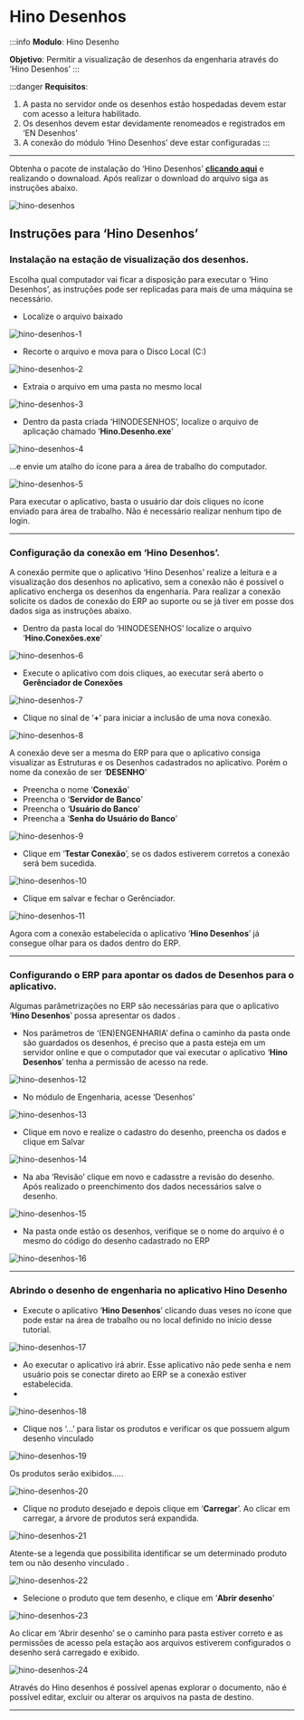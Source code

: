 # Hino Desenhos

:::info
**Modulo**: Hino Desenho

**Objetivo**: Permitir a visualização de desenhos da engenharia através do ‘Hino Desenhos’
:::

:::danger
**Requisitos**: 

1. A pasta no servidor onde os desenhos estão hospedadas devem estar com acesso a leitura habilitado.
2. Os desenhos devem estar devidamente renomeados e registrados em ‘EN Desenhos’
3. A conexão do módulo ‘Hino Desenhos’ deve estar configuradas
:::

---

Obtenha o pacote de instalação do ‘Hino Desenhos’ **[clicando aqui](https://drive.google.com/drive/folders/12qNVCFm2QnXvQPDJbxX8yqSim2mGA13E?usp=sharing)** e realizando o downaload. Após realizar o download do arquivo siga as instruções abaixo.

![hino-desenhos](./img/hino-desenhos/hino-desenhos.png)

## Instruções para ‘Hino Desenhos’

### Instalação na estação de visualização dos desenhos.

Escolha qual computador vai ficar a disposição para executar o ‘Hino Desenhos’, as instruções pode ser replicadas para mais de uma máquina se necessário.

- Localize o arquivo baixado

![hino-desenhos-1](./img/hino-desenhos/hino-desenhos-1.png)

- Recorte o arquivo e mova para o Disco Local (C:)

![hino-desenhos-2](./img/hino-desenhos/hino-desenhos-2.png)

- Extraia o arquivo em uma pasta no mesmo local

![hino-desenhos-3](./img/hino-desenhos/hino-desenhos-3.png)

- Dentro da pasta criada ‘HINODESENHOS’, localize o arquivo de aplicação chamado ‘**Hino.Desenho.exe**’

![hino-desenhos-4](./img/hino-desenhos/hino-desenhos-4.png)

…e envie um atalho do ícone para a área de trabalho do computador.

![hino-desenhos-5](./img/hino-desenhos/hino-desenhos-5.png)

Para executar o aplicativo, basta o usuário dar dois cliques no ícone enviado para área de trabalho. Não é necessário realizar nenhum tipo de login.

---

### Configuração da conexão em ‘Hino Desenhos’.

A conexão permite que o aplicativo ‘Hino Desenhos’ realize a leitura e a visualização dos desenhos no aplicativo, sem a conexão não é possível o aplicativo encherga os desenhos da engenharia. Para realizar a conexão solicite os dados de conexão do ERP ao suporte ou se já tiver em posse dos dados siga as instruções abaixo.

- Dentro da pasta local do ‘HINODESENHOS’ localize o arquivo ‘**Hino.Conexões.exe**’

![hino-desenhos-6](./img/hino-desenhos/hino-desenhos-6.png)

- Execute o aplicativo com dois cliques, ao executar será aberto o **Gerênciador de Conexões**

![hino-desenhos-7](./img/hino-desenhos/hino-desenhos-7.png)

- Clique no sinal de ‘**+**’ para iniciar a inclusão de uma nova conexão.

![hino-desenhos-8](./img/hino-desenhos/hino-desenhos-8.png)

A conexão deve ser a mesma do ERP para que o aplicativo consiga visualizar as Estruturas e os Desenhos cadastrados no aplicativo. Porém o nome da conexão de ser ‘**DESENHO**’ 

- Preencha o nome ‘**Conexão**’
- Preencha o ‘**Servidor de Banco**’
- Preencha o ‘**Usuário do Banco**’
- Preencha a ‘**Senha do Usuário do Banco**’

![hino-desenhos-9](./img/hino-desenhos/hino-desenhos-9.png)

- Clique em  ‘**Testar Conexão**’, se os dados estiverem corretos a conexão será bem sucedida.

![hino-desenhos-10](./img/hino-desenhos/hino-desenhos-10.png)

- Clique em salvar e fechar o Gerênciador.

![hino-desenhos-11](./img/hino-desenhos/hino-desenhos-11.png)

Agora com a conexão estabelecida o aplicativo ‘**Hino Desenhos**’ já consegue olhar para os dados dentro do ERP.

---

### Configurando o ERP para apontar os dados de Desenhos para o aplicativo.

Algumas parâmetrizações no ERP são necessárias para que o aplicativo ‘**Hino Desenhos**’ possa apresentar os dados .

- Nos parâmetros de ‘(EN)ENGENHARIA’ defina o caminho da pasta onde são guardados os desenhos, é preciso que a pasta esteja em um servidor online e que o computador que vai executar o aplicativo ‘**Hino Desenhos**’ tenha a permissão de acesso na rede.

![hino-desenhos-12](./img/hino-desenhos/hino-desenhos-12.png)

- No módulo de Engenharia, acesse ‘Desenhos’

![hino-desenhos-13](./img/hino-desenhos/hino-desenhos-13.png)

- Clique em novo e realize o cadastro do desenho, preencha os dados e clique em Salvar

![hino-desenhos-14](./img/hino-desenhos/hino-desenhos-14.png)

- Na aba ‘Revisão’ clique em novo e cadasstre a revisão do desenho. Após realizado o preenchimento dos dados necessários salve o desenho.

![hino-desenhos-15](./img/hino-desenhos/hino-desenhos-15.png)

- Na pasta onde estão os desenhos, verifique se o nome do arquivo é o mesmo do código do desenho cadastrado no ERP

![hino-desenhos-16](./img/hino-desenhos/hino-desenhos-16.png)

---

### Abrindo o desenho de engenharia no aplicativo Hino Desenho
- Execute o aplicativo ‘**Hino Desenhos**’ clicando duas veses no ícone que pode estar na área de trabalho ou no local definido no início desse tutorial.

![hino-desenhos-17](./img/hino-desenhos/hino-desenhos-17.png)

- Ao executar o aplicativo irá abrir. Esse aplicativo não pede senha e nem usuário pois se conectar direto ao ERP se a conexão estiver estabelecida.
- 
![hino-desenhos-18](./img/hino-desenhos/hino-desenhos-18.png)

- Clique nos ‘…’ para listar os produtos e verificar os que possuem algum desenho vinculado

![hino-desenhos-19](./img/hino-desenhos/hino-desenhos-19.png)

Os produtos serão exibidos…..

![hino-desenhos-20](./img/hino-desenhos/hino-desenhos-20.png)

- Clique no produto desejado e depois clique em ‘**Carregar**’. Ao clicar em carregar, a árvore de produtos será expandida.

![hino-desenhos-21](./img/hino-desenhos/hino-desenhos-21.png)

Atente-se a legenda que possibilita identificar se um determinado produto tem ou não desenho vinculado . 

![hino-desenhos-22](./img/hino-desenhos/hino-desenhos-22.png)

- Selecione o produto que tem desenho, e clique em ‘**Abrir desenho**’

![hino-desenhos-23](./img/hino-desenhos/hino-desenhos-23.png)

Ao clicar em ‘Abrir desenho’ se o caminho para pasta estiver correto e as permissões de acesso pela estação aos arquivos estiverem configurados o desenho será carregado e exibido.

![hino-desenhos-24](./img/hino-desenhos/hino-desenhos-24.png)

Através do Hino desenhos é possível apenas explorar o documento, não é possível editar, excluir ou alterar os arquivos na pasta de destino.

---